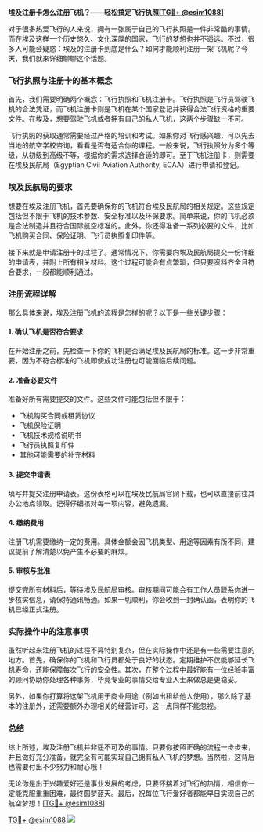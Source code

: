 **埃及注册卡怎么注册飞机？——轻松搞定飞行执照[[TG💪+ @esim1088](https://t.me/s/esim1088)]**

对于很多热爱飞行的人来说，拥有一张属于自己的飞行执照是一件非常酷的事情。而在埃及这样一个历史悠久、文化深厚的国家，飞行的梦想也并不遥远。不过，很多人可能会疑惑：埃及的注册卡到底是什么？如何才能顺利注册一架飞机呢？今天，我们就来详细聊聊这个话题。

### 飞行执照与注册卡的基本概念

首先，我们需要明确两个概念：飞行执照和飞机注册卡。飞行执照是飞行员驾驶飞机的合法凭证，而飞机注册卡则是飞机在某个国家登记并获得合法飞行资格的重要文件。在埃及，想要驾驶飞机或者拥有自己的私人飞机，这两个步骤缺一不可。

飞行执照的获取通常需要经过严格的培训和考试。如果你对飞行感兴趣，可以先去当地的航空学校咨询，看看是否有适合你的课程。一般来说，飞行执照分为多个等级，从初级到高级不等，根据你的需求选择合适的即可。至于飞机注册卡，则需要在埃及民航局（Egyptian Civil Aviation Authority, ECAA）进行申请和登记。

### 埃及民航局的要求

想要在埃及注册飞机，首先要确保你的飞机符合埃及民航局的相关规定。这些规定包括但不限于飞机的技术参数、安全标准以及环保要求。简单来说，你的飞机必须是合法制造并且符合国际航空标准的。此外，你还得准备一系列必要的文件，比如飞机购买合同、保险证明、飞行员执照复印件等。

接下来就是申请注册卡的过程了。通常情况下，你需要向埃及民航局提交一份详细的申请表，并附上所有相关材料。这个过程可能会有点繁琐，但只要资料齐全且符合要求，一般都能顺利通过。

### 注册流程详解

那么具体来说，埃及注册飞机的流程是怎样的呢？以下是一些关键步骤：

#### 1. 确认飞机是否符合要求
在开始注册之前，先检查一下你的飞机是否满足埃及民航局的标准。这一步非常重要，因为不符合标准的飞机即使成功注册也可能面临后续问题。

#### 2. 准备必要文件
准备好所有需要提交的文件。这些文件可能包括但不限于：
- 飞机购买合同或租赁协议
- 飞机保险证明
- 飞机技术规格说明书
- 飞行员执照复印件
- 其他可能需要的补充材料

#### 3. 提交申请表
填写并提交注册申请表。这份表格可以在埃及民航局官网下载，也可以直接前往其办公地点领取。记得仔细核对每一项内容，避免遗漏。

#### 4. 缴纳费用
注册飞机需要缴纳一定的费用。具体金额会因飞机类型、用途等因素有所不同，建议提前了解清楚以免产生不必要的麻烦。

#### 5. 审核与批准
提交完所有材料后，等待埃及民航局审核。审核期间可能会有工作人员联系你进一步核实信息，请保持通讯畅通。如果一切顺利，你会收到一封确认函，表明你的飞机已经正式注册。

### 实际操作中的注意事项

虽然听起来注册飞机的过程不算特别复杂，但在实际操作中还是有一些需要注意的地方。首先，确保你的飞机和飞行员都处于良好的状态。定期维护不仅能够延长飞机寿命，还能保障每次飞行的安全性。其次，在整个过程中最好能有一位经验丰富的顾问协助你处理各种事务，毕竟专业的事情交给专业人士来做总是更稳妥。

另外，如果你打算将这架飞机用于商业用途（例如出租给他人使用），那么除了基本的注册外，还需要额外办理相关的经营许可。这一点同样不能忽视。

### 总结

综上所述，埃及注册飞机并非遥不可及的事情。只要你按照正确的流程一步步来，并且做好充分准备，就完全有可能实现自己拥有私人飞机的梦想。当然啦，这背后也需要付出不少努力和耐心哦！

无论你是出于兴趣爱好还是事业发展的考虑，只要怀揣着对飞行的热情，相信你一定能克服重重困难，最终圆梦蓝天。最后，祝每位飞行爱好者都能早日实现自己的航空梦想！[[TG💪+ @esim1088](https://t.me/s/esim1088)]

[TG💪+ @esim1088](https://t.me/s/esim1088) ![](https://i.postimg.cc/4NQfJmqS/Snipaste-2025-05-13-00-14-12.png)